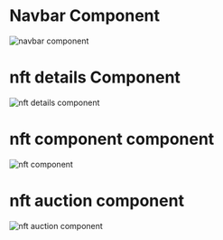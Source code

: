 # Navbar Component
![navbar component](https://user-images.githubusercontent.com/63231765/195044916-d9309c5c-b4f9-47cd-8845-e9684989c7db.png)

# nft details Component
![nft details component](https://user-images.githubusercontent.com/63231765/195045327-28ee04fa-8970-4d0d-a0dc-5305916deee6.png)
# nft component component
![nft component](https://user-images.githubusercontent.com/63231765/195045250-85ef621d-ef62-4e6e-8f36-fae3e3346075.png)
# nft auction component
![nft auction component](https://user-images.githubusercontent.com/63231765/195045186-7b6a2735-c5ad-45f6-8bdf-e7648fb43b47.png)


